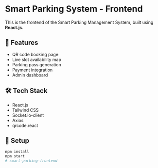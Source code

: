 # Smart Parking System - Frontend

This is the frontend of the Smart Parking Management System, built using **React.js**.

## 🚗 Features
- QR code booking page
- Live slot availability map
- Parking pass generation
- Payment integration
- Admin dashboard

## 🛠 Tech Stack
- React.js
- Tailwind CSS
- Socket.io-client
- Axios
- qrcode.react

## 📌 Setup
```bash
npm install
npm start
# smart-parking-frontend
